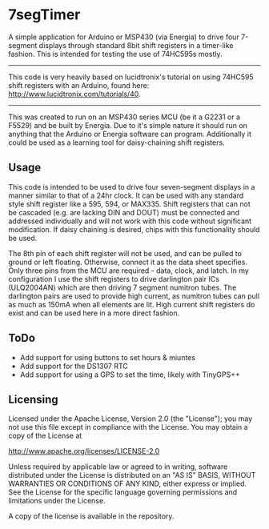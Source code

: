 # 7segTimer
A simple application for Arduino or MSP430 (via Energia) to drive four 7-segment displays through standard 8bit shift registers in a timer-like fashion. This is intended for testing the use of 74HC595s mostly.

---

This code is very heavily based on lucidtronix's tutorial on using 74HC595 shift registers with an Arduino, found here: http://www.lucidtronix.com/tutorials/40. 

---

This was created to run on an MSP430 series MCU  (be it a G2231 or a F5529) and be built by Energia. Due to it's simple nature it should run on anything that the Arduino or Energia software can program. Additionally it could be used as a learning tool for daisy-chaining shift registers.

## Usage
This code is intended to be used to drive four seven-segment displays in a manner similar to that of a 24hr clock. It can be used with any standard style shift register like a 595, 594, or MAX335. Shift registers that can not be cascaded (e.g. are lacking DIN and DOUT) must be connected and addressed individually and will not work with this code without significant modification. If daisy chaining is desired, chips with this functionality should be used. 

The 8th pin of each shift register will not be used, and can be pulled to ground or left floating. Otherwise, connect it as the data sheet specifies. Only three pins from the MCU are required - data, clock, and latch. In my configuration I use the shift registers to drive darlington pair ICs (ULQ2004AN) which are then driving 7 segment numitron tubes. The darlington pairs are used to provide high current, as numitron tubes can pull as much as 150mA when all elements are lit. High current shift registers do exist and can be used here in a more direct fashion.

## ToDo
- Add support for using buttons to set hours & miuntes
- Add support for the DS1307 RTC
- Add support for using a GPS to set the time, likely with TinyGPS++


## Licensing

Licensed under the Apache License, Version 2.0 (the "License");
you may not use this file except in compliance with the License.
You may obtain a copy of the License at


http://www.apache.org/licenses/LICENSE-2.0


Unless required by applicable law or agreed to in writing, software
distributed under the License is distributed on an "AS IS" BASIS,
WITHOUT WARRANTIES OR CONDITIONS OF ANY KIND, either express or implied.
See the License for the specific language governing permissions and
limitations under the License.


A copy of the license is available in the repository.